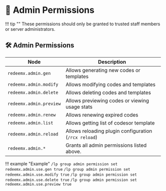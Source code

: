 # 🔐 Admin Permissions
!!! tip ""
    These permissions should only be granted to trusted staff members or server administrators.




## 🛠️ Admin Permissions
| Node                       | Description                                           |
| -------------------------- | ----------------------------------------------------- |
| `redeemx.admin.gen`    | Allows generating new codes or templates                  |
| `redeemx.admin.modify` | Allows modifying codes and templates                  |
| `redeemx.admin.delete` | Allows deleting codes and templates                   |
| `redeemx.admin.preview`| Allows previewing codes or viewing usage stats        |
| `redeemx.admin.renew`  | Allows renewing expired codes                         |
| `redeemx.admin.list`   | Allows getting list of codesor template               |
| `redeemx.admin.reload` | Allows reloading plugin configuration (`/rcx reload`) |
| `redeemx.admin.*`      | Grants all admin permissions listed above.            |

!!! example "Example"
    ```
    /lp group admin permission set redeemx.admin.use.gen true
    ```
    ```
    /lp group admin permission set redeemx.admin.use.modify true
    ```
    ```
    /lp group admin permission set redeemx.admin.use.delete true
    ```
    ```
    /lp group admin permission set redeemx.admin.use.preview true
    ```